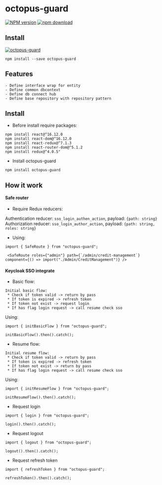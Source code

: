 # octopus-guard

[![NPM version][npm-image]][npm-url] [![npm download][download-image]][download-url]

[npm-image]: http://img.shields.io/npm/v/octopus-guard.svg?style=flat-square
[npm-url]: http://npmjs.org/package/octopus-guard
[download-image]: https://img.shields.io/npm/dm/octopus-guard.svg?style=flat-square
[download-url]: https://npmjs.org/package/octopus-guard

## Install

[![octopus-guard](https://nodei.co/npm/octopus-guard.png)](https://npmjs.org/package/octopus-guard)

```
npm install --save octopus-guard
```

## Features

```
- Define interface wrap for entity
- Define common dbcontext
- Define db connect hub
- Define base repository with repository pattern
```

## Install

- Before install require packages:

```
npm install react@^16.12.0
npm install react-dom@^16.12.0
npm install react-redux@^7.1.3
npm install react-router-dom@^5.1.2
npm install redux@^4.0.5"
```

- Install octopus-guard

```
npm install octopus-guard
```

## How it work

#### Safe router

- Require Redux reducers:

Authentication reducer: `sso_login_authen_action`, payload: `{path: string}`
Authorization reducer: `sso_login_author_action`, payload: `{path: string, roles: string}`

- Using:

```
import { SafeRoute } from "octopus-guard";

 <SafeRoute roles={"admin"} path={`/admin/credit-management`} component={() => import("./Admin/CreditManagement")} />
```

#### Keycloak SSO integrate

- Basic flow:

```
Initial basic flow:
 * Check if token valid -> return by pass
 * If token is expired -> refresh token
 * If token not exist -> request login
 * If has flag login request -> call resume check sso
```

Using:

```
import { initBasicFlow } from "octopus-guard";

initBasicFlow().then().catch();
```

- Resume flow:

```
Initial resume flow:
 * Check if token valid -> return by pass
 * If token is expired -> refresh token
 * If token not exist -> return by pass
 * If has flag login request -> call resume check sso
```

Using:

```
import { initResumeFlow } from "octopus-guard";

initResumeFlow().then().catch();
```

- Request login

```
import { login } from "octopus-guard";

login().then().catch();
```

- Request logout

```
import { logout } from "octopus-guard";

logout().then().catch();
```

- Request refresh token

```
import { refreshToken } from "octopus-guard";

refreshToken().then().catch();
```
